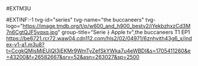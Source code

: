 #EXTM3U

#EXTINF:-1 tvg-id="series" tvg-name="the buccaneers" tvg-logo="https://image.tmdb.org/t/p/w600_and_h900_bestv2/iYekbzhxzCd3M7n6CgtQJF5yqxq.jpg" group-title="Serie ∤ Apple tv",the buccaneers T1 EP1
https://be6721.rcr72.waw04.cdn112.com/hls2/02/04971/6znhyith43g6_x/index-v1-a1.m3u8?t=CcgkQMisMjEUjQI3jEKMr9WmTyZefSkYWka7u4eWBDI&s=1705411260&e=43200&f=26582667&srv=52&asn=263027&sp=2500
